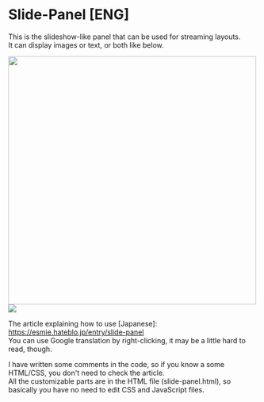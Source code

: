 # Slide-Panel [ENG]

This is the slideshow-like panel that can be used for streaming layouts.  
It can display images or text, or both like below.

<img src="https://user-images.githubusercontent.com/75773842/104001527-2380c600-51e3-11eb-831d-abbf95d7be7f.gif" width="500">
<img src="https://user-images.githubusercontent.com/75773842/104013556-f1785f80-51f4-11eb-9aad-dce9909572cc.gif">

The article explaining how to use [Japanese]: https://esmie.hateblo.jp/entry/slide-panel  
You can use Google translation by right-clicking, it may be a little hard to read, though.

I have written some comments in the code, so if you know a some HTML/CSS, you don't need to check the article.  
All the customizable parts are in the HTML file (slide-panel.html), so basically you have no need to edit CSS and JavaScript files.

